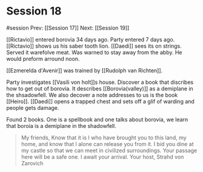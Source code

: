 # Session 18
#session
Prev: [[Session 17]]
Next: [[Session 19]]

[[Rictavio]] entered borovia 34 days ago. Party entered 7 days ago. [[Rictavio]] shows us his saber tooth lion. [[Daedi]] sees its on strings. Served it warefolve meat. Was warned to stay away from the abby. He would preform arround noon. 

[[Ezmerelda d'Avenir]] was trained by [[Rudolph van Richten]].

Party investigates [[Vasili von holt]]s house. Discover a book that discribes how to get out of borovia. It describes [[Borovia(valley)]] as a demiplane in the shsadowfell. We also decover a note addresses to us is the book [[Heiro]]. [[Daedi]] opens a trapped chest and sets off a glif of warding and people gets damage. 

Found 2 books. One is a spellbook and one talks about borovia, we learn that boroia is a demiplane in the shadowfell.

> My friends, Know that it is I who have brought you to this land, my home, and know that I alone can release you from it. I bid you dine at my castle so that we can meet in civilized surroundings. Your passage here will be a safe one. I await your arrival. Your host, Strahd von Zarovich